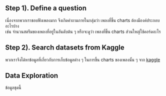## Step 1). Define a question
เนื่องจากพวกเราชอบฟังเพลงมาก จึงเกิดคำถามภายในกลุ่มว่า เพลงที่ขึ้น charts ต้องมีองค์ประกอบอะไรบ้าง <br>
เช่น จำนวนสตรีมของเพลงที่อยู่ในอันดับต้น ๆ หรือจะดูว่า เพลงที่ขึ้น charts ส่วนใหญ่ใช้คอร์ดอะไร

## Step 2). Search datasets from Kaggle
พวกเราจึงได้หาข้อมูลที่เกี่ยวกับการเก็บข้อมูลต่าง ๆ ในการขึ้น charts ของเพลงนั้น ๆ จาก [kaggle](https://www.kaggle.com/sashankpillai/spotify-top-200-charts-20202021)

## Data Exploration
ข้อมูลชุดนี้
